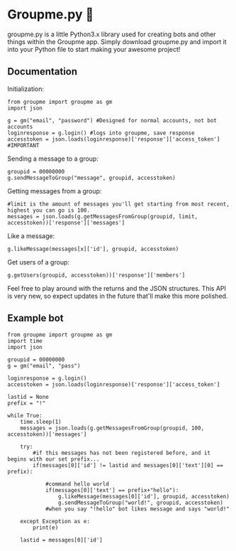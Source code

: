 ﻿# Groupme.py 💬

groupme.py is a little Python3.x library used for creating bots and other things within the Groupme app. Simply download groupme.py and import it into your Python file to start making your awesome project!

## Documentation

Initialization:

    from groupme import groupme as gm
    import json
    
    g = gm("email", "password") #Designed for normal accounts, not bot accounts
	loginresponse = g.login() #logs into groupme, save response
	accesstoken = json.loads(loginresponse)['response']['access_token'] #IMPORTANT

Sending a message to a group:

    groupid = 00000000
    g.sendMessageToGroup("message", groupid, accesstoken)

Getting messages from a group:

    #limit is the amount of messages you'll get starting from most recent, highest you can go is 100.
    messages = json.loads(g.getMessagesFromGroup(groupid, limit, accesstoken))['response']['messages']

Like a message:

    g.likeMessage(messages[x]['id'], groupid, accesstoken)

Get users of a group:

    g.getUsers(groupid, accesstoken))['response']['members']

Feel free to play around with the returns and the JSON structures. This API is very new, so expect updates in the future that'll make this more polished.

## Example bot

    from groupme import groupme as gm
    import time
    import json

	groupid = 00000000
	g = gm("email", "pass")

	loginresponse = g.login()
	accesstoken = json.loads(loginresponse)['response']['access_token']

	lastid = None
	prefix = "!"

	while True:
		time.sleep(1)
		messages = json.loads(g.getMessagesFromGroup(groupid, 100, accesstoken))['messages']
		
		try:
			#if this messages has not been registered before, and it begins with our set prefix...
			if(messages[0]['id'] != lastid and messages[0]['text'][0] == prefix):
				
				#command hello world
				if(messages[0]['text'] == prefix+"hello"):
					g.likeMessage(messages[0]['id'], groupid, accesstoken)
					g.sendMessageToGroup("world!", groupid, accesstoken)
				#when you say "!hello" bot likes message and says "world!"

		except Exception as e:
			print(e)

		lastid = messages[0]['id']

